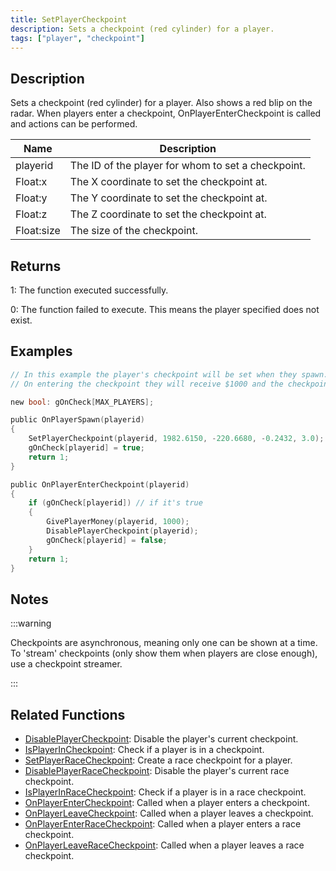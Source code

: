 ```yaml
---
title: SetPlayerCheckpoint
description: Sets a checkpoint (red cylinder) for a player.
tags: ["player", "checkpoint"]
---
```


## Description

Sets a checkpoint (red cylinder) for a player. Also shows a red blip on the radar. When players enter a checkpoint, OnPlayerEnterCheckpoint is called and actions can be performed.

| Name       | Description                                        |
| ---------- | -------------------------------------------------- |
| playerid   | The ID of the player for whom to set a checkpoint. |
| Float:x    | The X coordinate to set the checkpoint at.         |
| Float:y    | The Y coordinate to set the checkpoint at.         |
| Float:z    | The Z coordinate to set the checkpoint at.         |
| Float:size | The size of the checkpoint.                        |

## Returns

1: The function executed successfully.

0: The function failed to execute. This means the player specified does not exist.

## Examples

```c
// In this example the player's checkpoint will be set when they spawn.
// On entering the checkpoint they will receive $1000 and the checkpoint will be disabled.

new bool: gOnCheck[MAX_PLAYERS];

public OnPlayerSpawn(playerid)
{
    SetPlayerCheckpoint(playerid, 1982.6150, -220.6680, -0.2432, 3.0);
    gOnCheck[playerid] = true;
    return 1;
}

public OnPlayerEnterCheckpoint(playerid)
{
    if (gOnCheck[playerid]) // if it's true
    {
        GivePlayerMoney(playerid, 1000);
        DisablePlayerCheckpoint(playerid);
        gOnCheck[playerid] = false;
    }
    return 1;
}
```

## Notes

:::warning

Checkpoints are asynchronous, meaning only one can be shown at a time. To 'stream' checkpoints (only show them when players are close enough), use a checkpoint streamer.

:::

## Related Functions

- [DisablePlayerCheckpoint](DisablePlayerCheckpoint): Disable the player's current checkpoint.
- [IsPlayerInCheckpoint](IsPlayerInCheckpoint): Check if a player is in a checkpoint.
- [SetPlayerRaceCheckpoint](SetPlayerRaceCheckpoint): Create a race checkpoint for a player.
- [DisablePlayerRaceCheckpoint](DisablePlayerRaceCheckpoint): Disable the player's current race checkpoint.
- [IsPlayerInRaceCheckpoint](IsPlayerInRaceCheckpoint): Check if a player is in a race checkpoint.
- [OnPlayerEnterCheckpoint](../callbacks/OnPlayerEnterCheckpoint): Called when a player enters a checkpoint.
- [OnPlayerLeaveCheckpoint](../callbacks/OnPlayerLeaveCheckpoint): Called when a player leaves a checkpoint.
- [OnPlayerEnterRaceCheckpoint](../callbacks/OnPlayerEnterRaceCheckpoint): Called when a player enters a race checkpoint.
- [OnPlayerLeaveRaceCheckpoint](../callbacks/OnPlayerLeaveRaceCheckpoint): Called when a player leaves a race checkpoint.
